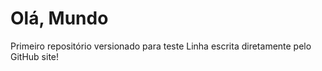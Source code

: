 # Olá,  Mundo
Primeiro repositório versionado para teste
Linha escrita diretamente pelo GitHub site!
